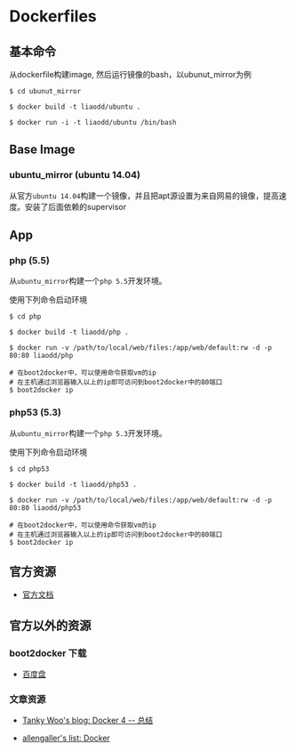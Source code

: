 # Dockerfiles

## 基本命令

从dockerfile构建image, 然后运行镜像的bash，以ubunut_mirror为例

```shell
$ cd ubunut_mirror

$ docker build -t liaodd/ubuntu .

$ docker run -i -t liaodd/ubuntu /bin/bash

```

## Base Image

### ubuntu_mirror (ubuntu 14.04)

从官方`ubuntu 14.04`构建一个镜像，并且把apt源设置为来自网易的镜像，提高速度。安装了后面依赖的supervisor

## App

### php (5.5)

从`ubuntu_mirror`构建一个`php 5.5`开发环境。

使用下列命令启动环境

```shell
$ cd php

$ docker build -t liaodd/php .

$ docker run -v /path/to/local/web/files:/app/web/default:rw -d -p 80:80 liaodd/php

# 在boot2docker中，可以使用命令获取vm的ip
# 在主机通过浏览器输入以上的ip即可访问到boot2docker中的80端口
$ boot2docker ip
```

### php53 (5.3)

从`ubuntu_mirror`构建一个`php 5.3`开发环境。

使用下列命令启动环境

```shell
$ cd php53

$ docker build -t liaodd/php53 .

$ docker run -v /path/to/local/web/files:/app/web/default:rw -d -p 80:80 liaodd/php53

# 在boot2docker中，可以使用命令获取vm的ip
# 在主机通过浏览器输入以上的ip即可访问到boot2docker中的80端口
$ boot2docker ip

```

## 官方资源

* [官方文档](http://docs.docker.com/)

## 官方以外的资源

### boot2docker 下载

* [百度盘](http://pan.baidu.com/s/1sjDKI7b) 

### 文章资源

* [Tanky Woo's blog: Docker 4 -- 总结](http://blog.tankywoo.com/docker/2014/05/08/docker-4-summary.html)

* [allengaller's list: Docker](http://segmentfault.com/bookmark/1230000000759382)
